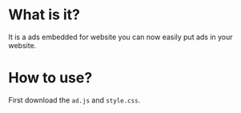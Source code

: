# What is it? 
It is a ads embedded for website you can now easily put ads in your website.

# How to use? 
First download the `ad.js` and `style.css`.
